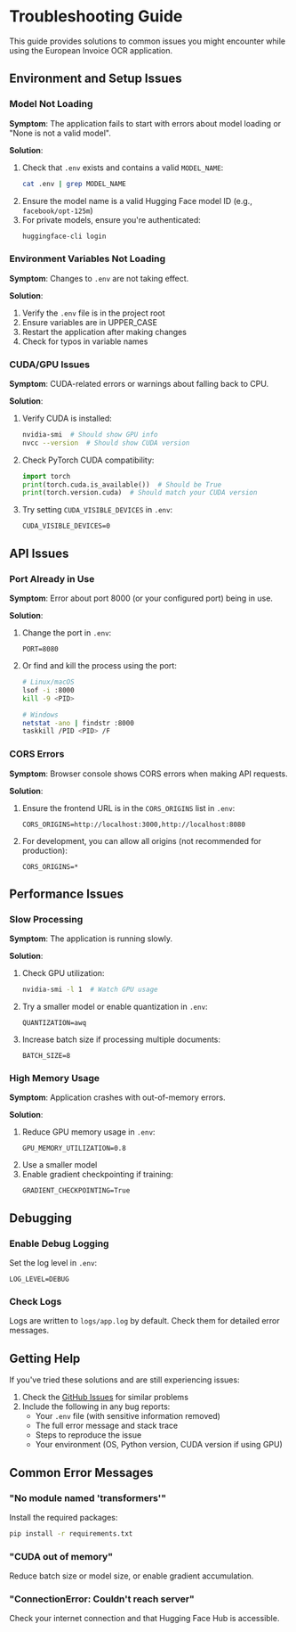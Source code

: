 # Troubleshooting Guide

This guide provides solutions to common issues you might encounter while using the European Invoice OCR application.

## Environment and Setup Issues

### Model Not Loading

**Symptom**: The application fails to start with errors about model loading or "None is not a valid model".

**Solution**:
1. Check that `.env` exists and contains a valid `MODEL_NAME`:
   ```bash
   cat .env | grep MODEL_NAME
   ```
2. Ensure the model name is a valid Hugging Face model ID (e.g., `facebook/opt-125m`)
3. For private models, ensure you're authenticated:
   ```bash
   huggingface-cli login
   ```

### Environment Variables Not Loading

**Symptom**: Changes to `.env` are not taking effect.

**Solution**:
1. Verify the `.env` file is in the project root
2. Ensure variables are in UPPER_CASE
3. Restart the application after making changes
4. Check for typos in variable names

### CUDA/GPU Issues

**Symptom**: CUDA-related errors or warnings about falling back to CPU.

**Solution**:
1. Verify CUDA is installed:
   ```bash
   nvidia-smi  # Should show GPU info
   nvcc --version  # Should show CUDA version
   ```
2. Check PyTorch CUDA compatibility:
   ```python
   import torch
   print(torch.cuda.is_available())  # Should be True
   print(torch.version.cuda)  # Should match your CUDA version
   ```
3. Try setting `CUDA_VISIBLE_DEVICES` in `.env`:
   ```
   CUDA_VISIBLE_DEVICES=0
   ```

## API Issues

### Port Already in Use

**Symptom**: Error about port 8000 (or your configured port) being in use.

**Solution**:
1. Change the port in `.env`:
   ```
   PORT=8080
   ```
2. Or find and kill the process using the port:
   ```bash
   # Linux/macOS
   lsof -i :8000
   kill -9 <PID>
   
   # Windows
   netstat -ano | findstr :8000
   taskkill /PID <PID> /F
   ```

### CORS Errors

**Symptom**: Browser console shows CORS errors when making API requests.

**Solution**:
1. Ensure the frontend URL is in the `CORS_ORIGINS` list in `.env`:
   ```
   CORS_ORIGINS=http://localhost:3000,http://localhost:8080
   ```
2. For development, you can allow all origins (not recommended for production):
   ```
   CORS_ORIGINS=*
   ```

## Performance Issues

### Slow Processing

**Symptom**: The application is running slowly.

**Solution**:
1. Check GPU utilization:
   ```bash
   nvidia-smi -l 1  # Watch GPU usage
   ```
2. Try a smaller model or enable quantization in `.env`:
   ```
   QUANTIZATION=awq
   ```
3. Increase batch size if processing multiple documents:
   ```
   BATCH_SIZE=8
   ```

### High Memory Usage

**Symptom**: Application crashes with out-of-memory errors.

**Solution**:
1. Reduce GPU memory usage in `.env`:
   ```
   GPU_MEMORY_UTILIZATION=0.8
   ```
2. Use a smaller model
3. Enable gradient checkpointing if training:
   ```
   GRADIENT_CHECKPOINTING=True
   ```

## Debugging

### Enable Debug Logging

Set the log level in `.env`:
```
LOG_LEVEL=DEBUG
```

### Check Logs

Logs are written to `logs/app.log` by default. Check them for detailed error messages.

## Getting Help

If you've tried these solutions and are still experiencing issues:

1. Check the [GitHub Issues](https://github.com/finofficer/pocro/issues) for similar problems
2. Include the following in any bug reports:
   - Your `.env` file (with sensitive information removed)
   - The full error message and stack trace
   - Steps to reproduce the issue
   - Your environment (OS, Python version, CUDA version if using GPU)

## Common Error Messages

### "No module named 'transformers'"

Install the required packages:
```bash
pip install -r requirements.txt
```

### "CUDA out of memory"

Reduce batch size or model size, or enable gradient accumulation.

### "ConnectionError: Couldn't reach server"

Check your internet connection and that Hugging Face Hub is accessible.